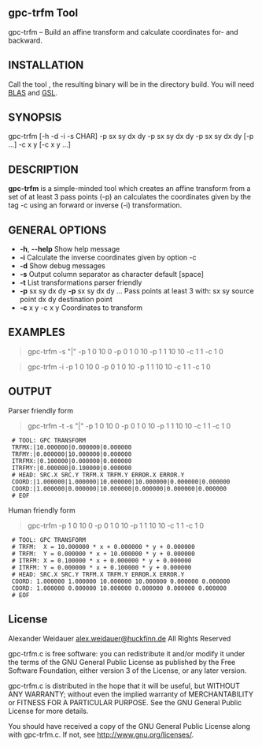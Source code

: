 ## gpc-trfm Tool

gpc-trfm – Build an affine transform and calculate coordinates for- and backward.

## INSTALLATION

Call the tool <make>, the resulting binary will be in the directory build.
You will need [BLAS](http://www.netlib.org/blas/) and [GSL](https://www.gnu.org/software/gsl/).

## SYNOPSIS

gpc-trfm [-h -d -i -s CHAR] -p sx sy dx dy -p sx sy dx dy -p sx sy dx dy [-p ...] -c x y [-c x y ...]

## DESCRIPTION

**gpc-trfm** is a simple-minded tool which creates an affine transform
from a set of at least 3 pass points (-p) an calculates the coordinates
given by the tag -c using an forward or inverse (-i) transformation.

## GENERAL OPTIONS

* **-h**, **--help** Show help message
* **-i** Calculate the inverse coordinates given by option -c
* **-d** Show debug messages 
* **-s** Output column separator as character default [space]
* **-t** List transformations parser friendly
* **-p** sx sy dx dy **-p** sx sy dx dy ... 
    Pass points at least 3 with:
    sx sy  source point
    dx dy  destination point
* **-c** x y -c x y Coordinates to transform

## EXAMPLES

>  gpc-trfm -s "|" -p 1 0 10 0 -p 0 1 0 10 -p 1 1 10 10 -c 1 1 -c 1 0

>  gpc-trfm -i -p 1 0 10 0 -p 0 1 0 10 -p 1 1 10 10 -c 1 1 -c 1 0

## OUTPUT

Parser friendly form

> gpc-trfm -t -s "|" -p 1 0 10 0 -p 0 1 0 10 -p 1 1 10 10 -c 1 1 -c 1 0

```
 # TOOL: GPC TRANSFORM
 TRFMX:|10.000000|0.000000|0.000000
 TRFMY:|0.000000|10.000000|0.000000
 ITRFMX:|0.100000|0.000000|0.000000
 ITRFMY:|0.000000|0.100000|0.000000
 # HEAD: SRC.X SRC.Y TRFM.X TRFM.Y ERROR.X ERROR.Y
 COORD:|1.000000|1.000000|10.000000|10.000000|0.000000|0.000000
 COORD:|1.000000|0.000000|10.000000|0.000000|0.000000|0.000000
 # EOF
```

Human friendly form

 > gpc-trfm -p 1 0 10 0 -p 0 1 0 10 -p 1 1 10 10 -c 1 1 -c 1 0

```
 # TOOL: GPC TRANSFORM
 # TRFM:  X = 10.000000 * x + 0.000000 * y + 0.000000
 # TRFM:  Y = 0.000000 * x + 10.000000 * y + 0.000000
 # ITRFM: X = 0.100000 * x + 0.000000 * y + 0.000000
 # ITRFM: Y = 0.000000 * x + 0.100000 * y + 0.000000
 # HEAD: SRC.X SRC.Y TRFM.X TRFM.Y ERROR.X ERROR.Y
 COORD: 1.000000 1.000000 10.000000 10.000000 0.000000 0.000000
 COORD: 1.000000 0.000000 10.000000 0.000000 0.000000 0.000000
 # EOF
```

## License

 Alexander Weidauer <alex.weidauer@huckfinn.de>
 All Rights Reserved 

 gpc-trfm.c is free software: you can redistribute it and/or modify
 it under the terms of the GNU General Public License as published by
 the Free Software Foundation, either version 3 of the License, or
 any later version.

 gpc-trfm.c is distributed in the hope that it will be useful,
 but WITHOUT ANY WARRANTY; without even the implied warranty of
 MERCHANTABILITY or FITNESS FOR A PARTICULAR PURPOSE.  See the
 GNU General Public License for more details.

 You should have received a copy of the GNU General Public License
 along with gpc-trfm.c.  If not, see <http://www.gnu.org/licenses/>.

